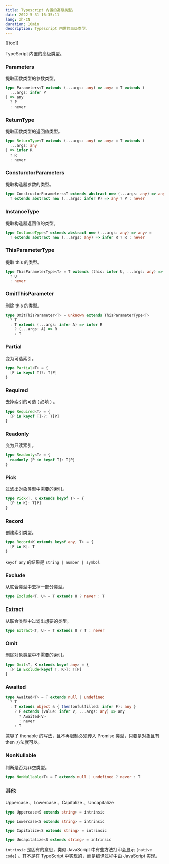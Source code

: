 ```yaml
---
title: Typescript 内置的高级类型。
date: 2022-5-31 16:35:11
lang: zh-CN
duration: 10min
description: Typescript 内置的高级类型。
---
```


[[toc]]

TypeScript 内置的高级类型。

### Parameters

提取函数类型的参数类型。

```ts
type Parameters<T extends (...args: any) => any> = T extends (
  ...args: infer P
) => any
  ? P
  : never
```

### ReturnType

提取函数类型的返回值类型。

```ts
type ReturnType<T extends (...args: any) => any> = T extends (
  ...args: any
) => infer R
  ? R
  : never
```

### ConsturctorParameters

提取构造器参数的类型。

```ts
type ConstructorParameters<T extends abstract new (...args: any) => any> =
  T extends abstract new (...args: infer P) => any ? P : never
```

### InstanceType

提取构造器返回值的类型。

```ts
type InstanceType<T extends abstract new (...args: any) => any> =
  T extends abstract new (...args: any) => infer R ? R : never
```

### ThisParameterType

提取 this 的类型。

```ts
type ThisParameterType<T> = T extends (this: infer U, ...args: any) => any
  ? U
  : never
```

### OmitThisParameter

删除 this 的类型。

```ts
type OmitThisParameter<T> = unknown extends ThisParameterType<T>
  ? T
  : T extends (...args: infer A) => infer R
    ? (...args: A) => R
    : T
```

### Partial

变为可选索引。

```ts
type Partial<T> = {
  [P in keyof T]?: T[P]
}
```

### Required

去掉索引的可选 ( 必填 ) 。

```ts
type Required<T> = {
  [P in keyof T]-?: T[P]
}
```

### Readonly

变为只读索引。

```ts
type Readonly<T> = {
  readonly [P in keyof T]: T[P]
}
```

### Pick

过滤出对象类型中需要的索引。

```ts
type Pick<T, K extends keyof T> = {
  [P in K]: T[P]
}
```

### Record

创建索引类型。

```ts
type Record<K extends keyof any, T> = {
  [P in K]: T
}
```

`keyof any` 的结果是 `string | number | symbol`

### Exclude

从联合类型中去掉一部分类型。

```ts
type Exclude<T, U> = T extends U ? never : T
```

### Extract

从联合类型中过滤出想要的类型。

```ts
type Extract<T, U> = T extends U ? T : never
```

### Omit

删除对象类型中不需要的索引。

```ts
type Omit<T, K extends keyof any> = {
  [P in Exclude<keyof T, K>]: T[P]
}
```

### Awaited

```ts
type Awaited<T> = T extends null | undefined
  ? T
  : T extends object & { then(onfulfilled: infer F): any }
    ? F extends (value: infer V, ...args: any) => any
      ? Awaited<V>
      : never
    : T
```

兼容了 thenable 的写法，且不再限制必须传入 Promise 类型，只要是对象且有 then 方法就可以。

### NonNullable

判断是否为非空类型。

```ts
type NonNullable<T> = T extends null | undefined ? never : T
```

### 其他

Uppercase 、Lowercase 、Capitalize 、Uncapitalize

```ts
type Uppercase<S extends string> = intrinsic

type Lowercase<S extends string> = intrinsic

type Capitalize<S extends string> = intrinsic

type Uncapitalize<S extends string> = intrinsic
```

`intrinsic` 是固有的意思，类似 JavaScript 中有些方法打印会显示 `[native code]` 。其不是在 TypeScript 中实现的，而是编译过程中由 JavaScript 实现。
